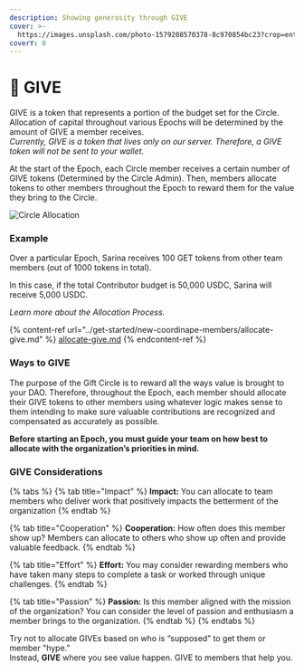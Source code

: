 ```yaml
---
description: Showing generosity through GIVE
cover: >-
  https://images.unsplash.com/photo-1579208570378-8c970854bc23?crop=entropy&cs=srgb&fm=jpg&ixid=MnwxOTcwMjR8MHwxfHNlYXJjaHw1fHxnaXZlfGVufDB8fHx8MTY1MjMxNTk0Nw&ixlib=rb-1.2.1&q=85
coverY: 0
---
```


# 👐 GIVE

GIVE is a token that represents a portion of the budget set for the Circle. Allocation of capital throughout various Epochs will be determined by the amount of GIVE a member receives.\
_Currently, GIVE is a token that lives only on our server. Therefore, a GIVE token will not be sent to your wallet._

At the start of the Epoch, each Circle member receives a certain number of GIVE tokens (Determined by the Circle Admin). Then, members allocate tokens to other members throughout the Epoch to reward them for the value they bring to the Circle.

![Circle Allocation](<../../.gitbook/assets/Contribute to allocate.gif>)

### Example

Over a particular Epoch, Sarina receives 100 GET tokens from other team members (out of 1000 tokens in total).

In this case, if the total Contributor budget is 50,000 USDC, Sarina will receive 5,000 USDC.

_Learn more about the Allocation Process._

{% content-ref url="../get-started/new-coordinape-members/allocate-give.md" %}
[allocate-give.md](../get-started/new-coordinape-members/allocate-give.md)
{% endcontent-ref %}

### Ways to GIVE

The purpose of the Gift Circle is to reward all the ways value is brought to your DAO. Therefore, throughout the Epoch, each member should allocate their GIVE tokens to other members using whatever logic makes sense to them intending to make sure valuable contributions are recognized and compensated as accurately as possible.

**Before starting an Epoch, you must guide your team on how best to allocate with the organization’s priorities in mind.**

### **GIVE Considerations**

{% tabs %}
{% tab title="Impact" %}
**Impact:** You can allocate to team members who deliver work that positively impacts the betterment of the organization
{% endtab %}

{% tab title="Cooperation" %}
**Cooperation:** How often does this member show up? Members can allocate to others who show up often and provide valuable feedback.
{% endtab %}

{% tab title="Effort" %}
**Effort:** You may consider rewarding members who have taken many steps to complete a task or worked through unique challenges.
{% endtab %}

{% tab title="Passion" %}
**Passion:** Is this member aligned with the mission of the organization? You can consider the level of passion and enthusiasm a member brings to the organization.
{% endtab %}
{% endtabs %}

Try not to allocate GIVEs based on who is “supposed” to get them or member "hype."\
Instead, **GIVE** where you see value happen. GIVE to members that help you.
